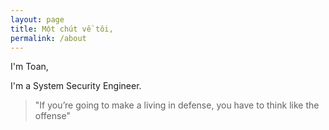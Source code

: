 ```yaml
---
layout: page
title: Một chút về tôi,
permalink: /about
---
```


I'm Toan,

I'm a System Security Engineer. 

> "If you’re going to make a living in defense, you have to think like the offense"